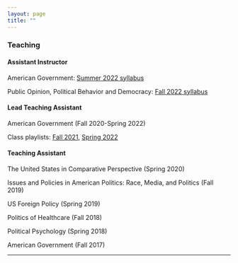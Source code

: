 ```yaml
---
layout: page
title: ""
---
```


### Teaching

#### Assistant Instructor

American Government: [Summer 2022 syllabus](assets/Syllabus_GOV310_summer22.pdf)

Public Opinion, Political Behavior and Democracy: [Fall 2022 syllabus](assets/Syllabus_Fall22.pdf)

#### Lead Teaching Assistant

American Government (Fall 2020-Spring 2022)

Class playlists: [Fall 2021](https://open.spotify.com/playlist/1xaa1gmVmsWWJdgVrD9CDH?si=9c403c2be6f147fa), [Spring 2022](https://open.spotify.com/playlist/3fKSzgWlawofDDjiYHkgkc?si=e5f81f16708b45f6)

#### Teaching Assistant

The United States in Comparative Perspective (Spring 2020)

Issues and Policies in American Politics: Race, Media, and Politics (Fall 2019)

US Foreign Policy (Spring 2019)

Politics of Healthcare (Fall 2018)

Political Psychology (Spring 2018)

American Government (Fall 2017)

---
